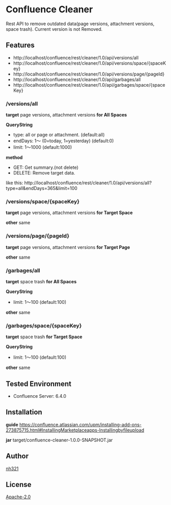 # Confluence Cleaner

Rest API to remove outdated data(page versions, attachment versions, space trash).
Current version is not Removed.

## Features

- http://localhost/confluence/rest/cleaner/1.0/api/versions/all
- http://localhost/confluence/rest/cleaner/1.0/api/versions/space/{spaceKey}
- http://localhost/confluence/rest/cleaner/1.0/api/versions/page/{pageId}
- http://localhost/confluence/rest/cleaner/1.0/api/garbages/all
- http://localhost/confluence/rest/cleaner/1.0/api/garbages/space/{spaceKey}

### /versions/all

**target**
page versions, attachment versions **for All Spaces**

**QueryString**

- type: all or page or attachment. (default:all)
- endDays: 1～ (0=today, 1=yesterday) (default:0)
- limit: 1～1000 (default:1000)

**method**

- GET: Get summary.(not delete)
- DELETE: Remove target data.

like this:
http://localhost/confluence/rest/cleaner/1.0/api/versions/all?type=all&endDays=365&limit=100

### /versions/space/{spaceKey}

**target**
page versions, attachment versions **for Target Space**

**other**
same

### /versions/page/{pageId}

**target**
page versions, attachment versions **for Target Page**

**other**
same

### /garbages/all

**target**
space trash **for All Spaces**

**QueryString**

- limit: 1～100 (default:100)

**other**
same

### /garbages/space/{spaceKey}

**target**
space trash **for Target Space**

**QueryString**

- limit: 1～100 (default:100)

**other**
same

## Tested Environment

- Confluence Server: 6.4.0

## Installation
**guide**
https://confluence.atlassian.com/upm/installing-add-ons-273875715.html#InstallingMarketplaceapps-Installingbyfileupload

**jar**
target/confluence-cleaner-1.0.0-SNAPSHOT.jar

## Author

[nh321](https://github.com/nh321/)

## License

[Apache-2.0](http://opensource.org/licenses/Apache-2.0)
